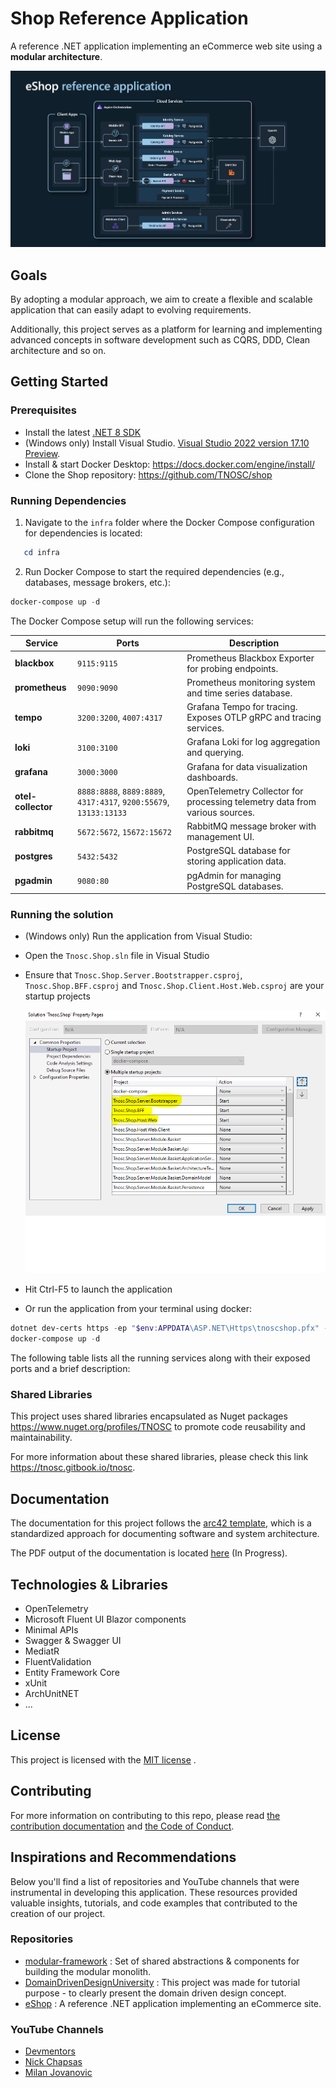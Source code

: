 # Shop Reference Application

A reference .NET application implementing an eCommerce web site using a **modular architecture**.

![eShop Reference Application architecture diagram](./docs/src/images/eshop_architecture.png)

## Goals
 By adopting a modular approach, we aim to create a flexible and scalable application that can easily adapt to evolving requirements. 
 
 Additionally, this project serves as a platform for learning and implementing advanced concepts in software development such as CQRS, DDD, Clean architecture and so on.



## Getting Started

### Prerequisites

- Install the latest [.NET 8 SDK](https://github.com/dotnet/installer#installers-and-binaries)
- (Windows only) Install Visual Studio. [Visual Studio 2022 version 17.10 Preview](https://visualstudio.microsoft.com/vs/preview/).
- Install & start Docker Desktop:  https://docs.docker.com/engine/install/
- Clone the Shop repository: https://github.com/TNOSC/shop

### Running Dependencies

1. Navigate to the `infra` folder where the Docker Compose configuration for dependencies is located:
```powershell
   cd infra
```
2. Run Docker Compose to start the required dependencies (e.g., databases, message brokers, etc.):
```powershell
docker-compose up -d
```

The Docker Compose setup will run the following services:

| **Service**   | **Ports**                   | **Description**                                                                                   |
|---------------|-----------------------------|---------------------------------------------------------------------------------------------------|
| **blackbox**  | `9115:9115`                 | Prometheus Blackbox Exporter for probing endpoints.                                                |
| **prometheus**| `9090:9090`                 | Prometheus monitoring system and time series database.                                             |
| **tempo**     | `3200:3200`, `4007:4317`    | Grafana Tempo for tracing. Exposes OTLP gRPC and tracing services.                                 |
| **loki**      | `3100:3100`                 | Grafana Loki for log aggregation and querying.                                                     |
| **grafana**   | `3000:3000`                 | Grafana for data visualization dashboards.                                                         |
| **otel-collector**| `8888:8888`, `8889:8889`, `4317:4317`, `9200:55679`, `13133:13133` | OpenTelemetry Collector for processing telemetry data from various sources.                         |
| **rabbitmq**  | `5672:5672`, `15672:15672`  | RabbitMQ message broker with management UI.                                                        |
| **postgres**  | `5432:5432`                 | PostgreSQL database for storing application data.                                                  |
| **pgadmin**   | `9080:80`                   | pgAdmin for managing PostgreSQL databases.                                                         |


### Running the solution

* (Windows only) Run the application from Visual Studio:
 - Open the `Tnosc.Shop.sln` file in Visual Studio
 - Ensure that `Tnosc.Shop.Server.Bootstrapper.csproj`, `Tnosc.Shop.BFF.csproj` and `Tnosc.Shop.Client.Host.Web.csproj` are your startup projects
	
	![startup projects](./docs/src/images/startup-project.PNG)
 - Hit Ctrl-F5 to launch the application 

* Or run the application from your terminal using docker:
```powershell
dotnet dev-certs https -ep "$env:APPDATA\ASP.NET\Https\tnoscshop.pfx" -p tnosc --trust
docker-compose up -d
```


The following table lists all the running services along with their exposed ports and a brief description:

### Shared Libraries

This project uses shared libraries encapsulated as Nuget packages https://www.nuget.org/profiles/TNOSC to promote code reusability and maintainability.

For more information about these shared libraries, please check this link https://tnosc.gitbook.io/tnosc.

## Documentation

The documentation for this project follows the [arc42 template](https://arc42.org/overview), which is a standardized approach for documenting software and system architecture. 

The PDF output of the documentation is located [here](./docs/build/pdf/arc42/arc42.pdf) (In Progress).

## Technologies & Libraries
- OpenTelemetry
- Microsoft Fluent UI Blazor components
- Minimal APIs
- Swagger & Swagger UI
- MediatR
- FluentValidation
- Entity Framework Core
- xUnit
- ArchUnitNET
- ...

## License
This project is licensed with the [MIT license](./LICENSE.txt) .

## Contributing

For more information on contributing to this repo, please read [the contribution documentation](./CONTRIBUTING.md) and [the Code of Conduct](CODE-OF-CONDUCT.md).

## Inspirations and Recommendations

 Below you'll find a list of repositories and YouTube channels that were instrumental in developing this application. These resources provided valuable insights, tutorials, and code examples that contributed to the creation of our project.

### Repositories
- [modular-framework](https://github.com/devmentors/modular-framework) : Set of shared abstractions & components for building the modular monolith.
- [DomainDrivenDesignUniversity](https://github.com/dr-marek-jaskula/DomainDrivenDesignUniversity) : This project was made for tutorial purpose - to clearly present the domain driven design concept.
- [eShop](https://github.com/dotnet/eShop) : A reference .NET application implementing an eCommerce site.

### YouTube Channels
- [Devmentors](https://www.youtube.com/@DevMentorsEN)
- [Nick Chapsas](https://www.youtube.com/@nickchapsas)
- [Milan Jovanovic](https://www.youtube.com/@MilanJovanovicTech)
